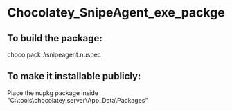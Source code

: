 # Chocolatey_SnipeAgent_exe_packge
## To build the package:
choco pack .\snipeagent.nuspec

## To make it installable publicly:
Place the nupkg package inside "C:\tools\chocolatey.server\App_Data\Packages"
